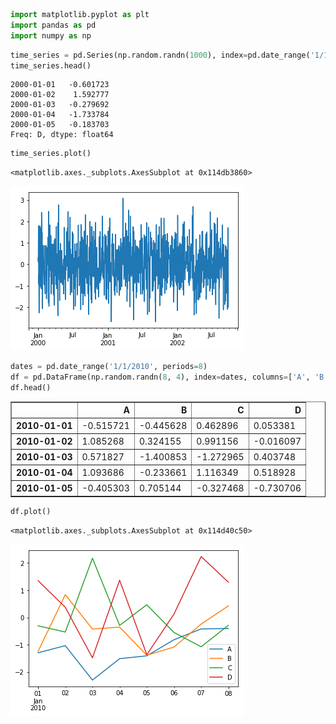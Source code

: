 

```python
import matplotlib.pyplot as plt
import pandas as pd
import numpy as np
```


```python
time_series = pd.Series(np.random.randn(1000), index=pd.date_range('1/1/2000', periods=1000))
time_series.head()
```




    2000-01-01   -0.601723
    2000-01-02    1.592777
    2000-01-03   -0.279692
    2000-01-04   -1.733784
    2000-01-05   -0.183703
    Freq: D, dtype: float64




```python
time_series.plot()

```




    <matplotlib.axes._subplots.AxesSubplot at 0x114db3860>




![png](basic_plotting_in_pandas_files/basic_plotting_in_pandas_2_1.png)



```python
dates = pd.date_range('1/1/2010', periods=8)
df = pd.DataFrame(np.random.randn(8, 4), index=dates, columns=['A', 'B', 'C', 'D'])
df.head()
```




<div>
<style scoped>
    .dataframe tbody tr th:only-of-type {
        vertical-align: middle;
    }

    .dataframe tbody tr th {
        vertical-align: top;
    }

    .dataframe thead th {
        text-align: right;
    }
</style>
<table border="1" class="dataframe">
  <thead>
    <tr style="text-align: right;">
      <th></th>
      <th>A</th>
      <th>B</th>
      <th>C</th>
      <th>D</th>
    </tr>
  </thead>
  <tbody>
    <tr>
      <th>2010-01-01</th>
      <td>-0.515721</td>
      <td>-0.445628</td>
      <td>0.462896</td>
      <td>0.053381</td>
    </tr>
    <tr>
      <th>2010-01-02</th>
      <td>1.085268</td>
      <td>0.324155</td>
      <td>0.991156</td>
      <td>-0.016097</td>
    </tr>
    <tr>
      <th>2010-01-03</th>
      <td>0.571827</td>
      <td>-1.400853</td>
      <td>-1.272965</td>
      <td>0.403748</td>
    </tr>
    <tr>
      <th>2010-01-04</th>
      <td>1.093686</td>
      <td>-0.233661</td>
      <td>1.116349</td>
      <td>0.518928</td>
    </tr>
    <tr>
      <th>2010-01-05</th>
      <td>-0.405303</td>
      <td>0.705144</td>
      <td>-0.327468</td>
      <td>-0.730706</td>
    </tr>
  </tbody>
</table>
</div>




```python
df.plot()
```




    <matplotlib.axes._subplots.AxesSubplot at 0x114d40c50>




![png](basic_plotting_in_pandas_files/basic_plotting_in_pandas_4_1.png)

